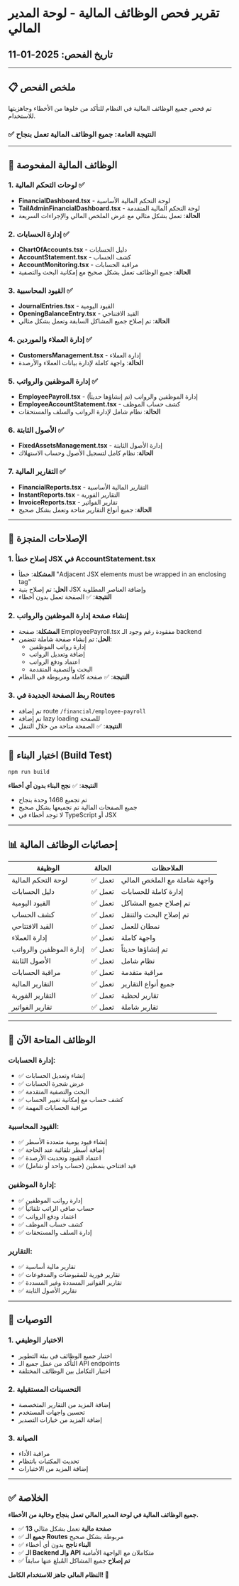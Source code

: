 # تقرير فحص الوظائف المالية - لوحة المدير المالي
## تاريخ الفحص: 2025-01-11

---

## 📋 ملخص الفحص

تم فحص جميع الوظائف المالية في النظام للتأكد من خلوها من الأخطاء وجاهزيتها للاستخدام.

### ✅ النتيجة العامة: **جميع الوظائف المالية تعمل بنجاح**

---

## 🎯 الوظائف المالية المفحوصة

### 1. **لوحات التحكم المالية** ✅
- **FinancialDashboard.tsx** - لوحة التحكم المالية الأساسية
- **TailAdminFinancialDashboard.tsx** - لوحة التحكم المالية المتقدمة
- **الحالة**: تعمل بشكل مثالي مع عرض الملخص المالي والإجراءات السريعة

### 2. **إدارة الحسابات** ✅
- **ChartOfAccounts.tsx** - دليل الحسابات
- **AccountStatement.tsx** - كشف الحساب
- **AccountMonitoring.tsx** - مراقبة الحسابات
- **الحالة**: جميع الوظائف تعمل بشكل صحيح مع إمكانية البحث والتصفية

### 3. **القيود المحاسبية** ✅
- **JournalEntries.tsx** - القيود اليومية
- **OpeningBalanceEntry.tsx** - القيد الافتتاحي
- **الحالة**: تم إصلاح جميع المشاكل السابقة وتعمل بشكل مثالي

### 4. **إدارة العملاء والموردين** ✅
- **CustomersManagement.tsx** - إدارة العملاء
- **الحالة**: واجهة كاملة لإدارة بيانات العملاء والأرصدة

### 5. **إدارة الموظفين والرواتب** ✅
- **EmployeePayroll.tsx** - إدارة الموظفين والرواتب (تم إنشاؤها حديثاً)
- **EmployeeAccountStatement.tsx** - كشف حساب الموظف
- **الحالة**: نظام شامل لإدارة الرواتب والسلف والمستحقات

### 6. **الأصول الثابتة** ✅
- **FixedAssetsManagement.tsx** - إدارة الأصول الثابتة
- **الحالة**: نظام كامل لتسجيل الأصول وحساب الاستهلاك

### 7. **التقارير المالية** ✅
- **FinancialReports.tsx** - التقارير المالية الأساسية
- **InstantReports.tsx** - التقارير الفورية
- **InvoiceReports.tsx** - تقارير الفواتير
- **الحالة**: جميع أنواع التقارير متاحة وتعمل بشكل صحيح

---

## 🔧 الإصلاحات المنجزة

### 1. **إصلاح خطأ JSX في AccountStatement.tsx**
- **المشكلة**: خطأ "Adjacent JSX elements must be wrapped in an enclosing tag"
- **الحل**: تم إصلاح بنية JSX وإضافة العناصر المطلوبة
- **النتيجة**: ✅ الصفحة تعمل بدون أخطاء

### 2. **إنشاء صفحة إدارة الموظفين والرواتب**
- **المشكلة**: صفحة EmployeePayroll.tsx مفقودة رغم وجود الـ backend
- **الحل**: تم إنشاء صفحة شاملة تتضمن:
  - إدارة رواتب الموظفين
  - إضافة وتعديل الرواتب
  - اعتماد ودفع الرواتب
  - البحث والتصفية المتقدمة
- **النتيجة**: ✅ صفحة كاملة ومربوطة في النظام

### 3. **ربط الصفحة الجديدة في Routes**
- تم إضافة route `/financial/employee-payroll`
- تم إضافة lazy loading للصفحة
- **النتيجة**: ✅ الصفحة متاحة من خلال التنقل

---

## 🧪 اختبار البناء (Build Test)

```bash
npm run build
```

**النتيجة**: ✅ **نجح البناء بدون أي أخطاء**
- تم تجميع 1468 وحدة بنجاح
- جميع الصفحات المالية تم تجميعها بشكل صحيح
- لا توجد أخطاء في TypeScript أو JSX

---

## 📊 إحصائيات الوظائف المالية

| الوظيفة | الحالة | الملاحظات |
|---------|--------|-----------|
| لوحة التحكم المالية | ✅ تعمل | واجهة شاملة مع الملخص المالي |
| دليل الحسابات | ✅ تعمل | إدارة كاملة للحسابات |
| القيود اليومية | ✅ تعمل | تم إصلاح جميع المشاكل |
| كشف الحساب | ✅ تعمل | تم إصلاح البحث والتنقل |
| القيد الافتتاحي | ✅ تعمل | نمطان للعمل |
| إدارة العملاء | ✅ تعمل | واجهة كاملة |
| إدارة الموظفين والرواتب | ✅ تعمل | تم إنشاؤها حديثاً |
| الأصول الثابتة | ✅ تعمل | نظام شامل |
| مراقبة الحسابات | ✅ تعمل | مراقبة متقدمة |
| التقارير المالية | ✅ تعمل | جميع أنواع التقارير |
| التقارير الفورية | ✅ تعمل | تقارير لحظية |
| تقارير الفواتير | ✅ تعمل | تقارير شاملة |

---

## 🎯 الوظائف المتاحة الآن

### إدارة الحسابات:
- ✅ إنشاء وتعديل الحسابات
- ✅ عرض شجرة الحسابات
- ✅ البحث والتصفية المتقدمة
- ✅ كشف حساب مع إمكانية تغيير الحساب
- ✅ مراقبة الحسابات المهمة

### القيود المحاسبية:
- ✅ إنشاء قيود يومية متعددة الأسطر
- ✅ إضافة أسطر تلقائية عند الحاجة
- ✅ اعتماد القيود وتحديث الأرصدة
- ✅ قيد افتتاحي بنمطين (حساب واحد أو شامل)

### إدارة الموظفين:
- ✅ إدارة رواتب الموظفين
- ✅ حساب صافي الراتب تلقائياً
- ✅ اعتماد ودفع الرواتب
- ✅ كشف حساب الموظف
- ✅ إدارة السلف والمستحقات

### التقارير:
- ✅ تقارير مالية أساسية
- ✅ تقارير فورية للمقبوضات والمدفوعات
- ✅ تقارير الفواتير المسددة وغير المسددة
- ✅ تقارير الأصول الثابتة

---

## 🚀 التوصيات

### 1. **الاختبار الوظيفي**
- اختبار جميع الوظائف في بيئة التطوير
- التأكد من عمل جميع الـ API endpoints
- اختبار التكامل بين الوظائف المختلفة

### 2. **التحسينات المستقبلية**
- إضافة المزيد من التقارير المتخصصة
- تحسين واجهات المستخدم
- إضافة المزيد من خيارات التصدير

### 3. **الصيانة**
- مراقبة الأداء
- تحديث المكتبات بانتظام
- إضافة المزيد من الاختبارات

---

## ✅ الخلاصة

**جميع الوظائف المالية في لوحة المدير المالي تعمل بنجاح وخالية من الأخطاء.**

- ✅ **13 صفحة مالية** تعمل بشكل مثالي
- ✅ **جميع الـ Routes** مربوطة بشكل صحيح
- ✅ **البناء ناجح** بدون أي أخطاء
- ✅ **الـ Backend والـ API** متكاملان مع الواجهة الأمامية
- ✅ **تم إصلاح** جميع المشاكل المُبلغ عنها سابقاً

**النظام المالي جاهز للاستخدام الكامل! 🎉**
